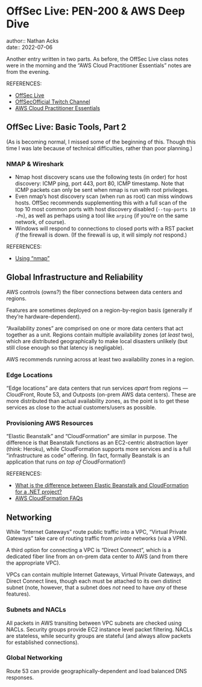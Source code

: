 # OffSec Live: PEN-200 & AWS Deep Dive

author:: Nathan Acks  
date:: 2022-07-06

Another entry written in two parts. As before, the OffSec Live class notes were in the morning and the “AWS Cloud Practitioner Essentials” notes are from the evening.

REFERENCES:

* [OffSec Live](https://www.offensive-security.com/offsec/offsec-live/)
* [OffSecOfficial Twitch Channel](https://www.twitch.tv/offsecofficial)
* [AWS Cloud Practitioner Essentials](https://www.aws.training/learningobject/curriculum?id=27076)

## OffSec Live: Basic Tools, Part 2

(As is becoming normal, I missed some of the beginning of this. Though this time I was late because of technical difficulties, rather than poor planning.)

### NMAP & Wireshark

* Nmap host discovery scans use the following tests (in order) for host discovery: ICMP ping, port 443, port 80, ICMP timestamp. Note that ICMP packets can only be sent when nmap is run with root privileges.
* Even nmap’s host discovery scan (when run as root) can miss windows hosts. OffSec recommends supplementing this with a full scan of the top 10 most common ports with host discovery disabled (`--top-ports 10 -Pn`), as well as perhaps using a tool like `arping` (if you’re on the same network, of course).
* Windows will respond to connections to closed ports with a RST packet *if* the firewall is down. (If the firewall is up, it will simply *not* respond.)

REFERENCES:

* [Using “nmap”](../notes/nmap.md)

## Global Infrastructure and Reliability

AWS controls (owns?) the fiber connections between data centers and regions.

Features are sometimes deployed on a region-by-region basis (generally if they’re hardware-dependent).

“Availability zones” are comprised on one or more data centers that act together as a unit. Regions contain multiple availability zones (*at least* two), which are distributed geographically to make local disasters unlikely (but still close enough so that latency is negligable).

AWS recommends running across at least two availability zones in a region.

### Edge Locations

“Edge locations” are data centers that run services *apart* from regions — CloudFront, Route 53, and Outposts (on-prem AWS data centers). These are more distributed than actual availability zones, as the point is to get these services as close to the actual customers/users as possible.

### Provisioning AWS Resources

“Elastic Beanstalk” and “CloudFormation” are similar in purpose. The difference is that Beanstalk functions as an EC2-centric abstraction layer (think: Heroku), while CloudFormation supports more services and is a full “infrastructure as code” offering. (In fact, formally Beanstalk is an application that runs *on top of* CloudFormation!)

REFERENCES:

* [What is the difference between Elastic Beanstalk and CloudFormation for a .NET project?](https://stackoverflow.com/a/14429767)
* [AWS CloudFormation FAQs](https://aws.amazon.com/cloudformation/faqs/)

## Networking

While “Internet Gateways” route public traffic into a VPC, “Virtual Private Gateways” take care of routing traffic from *private* networks (via a VPN).

A third option for connecting a VPC is “Direct Connect”, which is a dedicated fiber line from an on-prem data center to AWS (and from there the appropriate VPC).

VPCs can contain multiple Internet Gateways, Virtual Private Gateways, and Direct Connect lines, though each must be attached to its own distinct subnet (note, however, that a subnet does *not* need to have *any* of these features).

### Subnets and NACLs

All packets in AWS transiting between VPC subnets are checked using NACLs. Security groups provide EC2 instance level packet filtering. NACLs are stateless, while security groups are stateful (and always allow packets for established connections).

### Global Networking

Route 53 can provide geographically-dependent and load balanced DNS responses.
